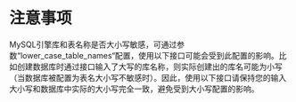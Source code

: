 # 注意事项<a name="rds_06_0000"></a>

MySQL引擎库和表名称是否大小写敏感，可通过参数“lower\_case\_table\_names“配置，使用以下接口可能会受到此配置的影响。比如创建数据库时通过接口输入了大写的库名称，则实际创建出的库名可能为小写（当数据库被配置为表名大小写不敏感时）。因此，使用以下接口请保持您的输入大小写和数据库中实际的大小写完全一致，避免受到大小写配置的影响。


